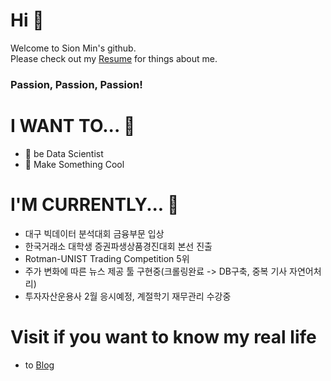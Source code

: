 # Hi 👋
Welcome to Sion Min's github.  
Please check out my [Resume](Resume.html) for things about me.
### Passion, Passion, Passion!

# I WANT TO... 🔭
- 🤖 be Data Scientist
- 🤩 Make Something Cool

# I'M CURRENTLY... 🌱
- 대구 빅데이터 분석대회 금융부문 입상
- 한국거래소 대학생 증권파생상품경진대회 본선 진출
- Rotman-UNIST Trading Competition 5위
- 주가 변화에 따른 뉴스 제공 툴 구현중(크롤링완료 -> DB구축, 중복 기사 자연어처리)
- 투자자산운용사 2월 응시예정, 계절학기 재무관리 수강중

# Visit if you want to know my real life
- to [Blog](https://blog.naver.com/sioniasak)

